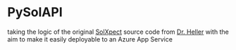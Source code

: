 # PySolAPI

taking the logic of the original [SolXpect](https://github.com/woheller69/solxpect) source code from [Dr. Heller](https://github.com/woheller69) with the aim to make it easily deployable to an Azure App Service
